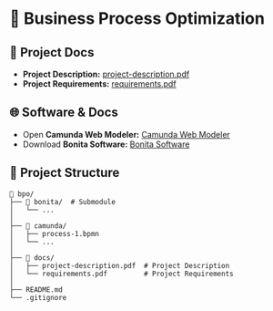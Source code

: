 # 📘 Business Process Optimization

## 📄 Project Docs

- **Project Description:**  [project-description.pdf](docs/project-description.pdf)
- **Project Requirements:** [requirements.pdf](docs/requirements.pdf)

## 🌐 Software & Docs
 
- Open **Camunda Web Modeler:** [Camunda Web Modeler](https://modeler.camunda.io/)
- Download **Bonita Software:** [Bonita Software](https://www.bonitasoft.com/downloads)

## 📂 Project Structure

```text
📂 bpo/
├── 📂 bonita/  # Submodule
│   └── ...
│
├── 📂 camunda/
│   ├── process-1.bpmn
│   └── ...
│
├── 📂 docs/
│   ├── project-description.pdf  # Project Description
│   └── requirements.pdf         # Project Requirements
│
├── README.md
└── .gitignore
```
